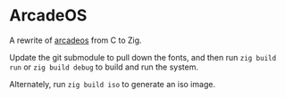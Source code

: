 # ArcadeOS

A rewrite of [arcadeos](https://github.com/amusingimpala75/arcadeos) from C to Zig.

Update the git submodule to pull down the fonts, and then
run `zig build run` or `zig build debug` to build and run the system.

Alternately, run `zig build iso` to generate an iso image.